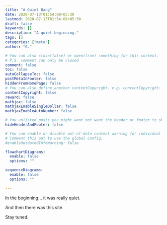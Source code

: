 ```yaml
---
title: "A Quiet Bang"
date: 2020-07-13T01:54:08+05:30
lastmod: 2020-07-13T01:54:08+05:30
draft: false
keywords: []
description: "A quiet beginning."
tags: []
categories: ["meta"]
author: "G."

# You can also close(false) or open(true) something for this content.
# P.S. comment can only be closed
comment: false
toc: false
autoCollapseToc: false
postMetaInFooter: false
hiddenFromHomePage: false
# You can also define another contentCopyright. e.g. contentCopyright: "This is another copyright."
contentCopyright: false
reward: false
mathjax: false
mathjaxEnableSingleDollar: false
mathjaxEnableAutoNumber: false

# You unlisted posts you might want not want the header or footer to show
hideHeaderAndFooter: false

# You can enable or disable out-of-date content warning for individual post.
# Comment this out to use the global config.
#enableOutdatedInfoWarning: false

flowchartDiagrams:
  enable: false
  options: ""

sequenceDiagrams: 
  enable: false
  options: ""

---
```


In the beginning... it was really quiet.
<!--more-->

And then there was this site.

Stay tuned.